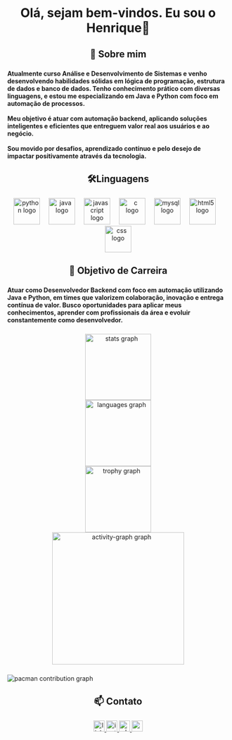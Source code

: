 <h1 align="center">Olá, sejam bem-vindos. Eu sou o Henrique👋</h1>

###

<h2 align="center">🚀 Sobre mim</h2>

###

<h4 align="left">Atualmente curso Análise e Desenvolvimento de Sistemas e venho desenvolvendo habilidades sólidas em lógica de programação, estrutura de dados e banco de dados. Tenho conhecimento prático com diversas linguagens, e estou me especializando em Java e Python com foco em automação de processos.<br><br>Meu objetivo é atuar com automação backend, aplicando soluções inteligentes e eficientes que entreguem valor real aos usuários e ao negócio.<br><br>Sou movido por desafios, aprendizado contínuo e pelo desejo de impactar positivamente através da tecnologia.</h4>

###

<h2 align="center">🛠️Linguagens</h2>

###

<div align="center">
  <img src="https://skillicons.dev/icons?i=py" height="60" alt="python logo"  />
  <img width="12" />
  <img src="https://cdn.jsdelivr.net/gh/devicons/devicon/icons/java/java-original.svg" height="60" alt="java logo"  />
  <img width="12" />
  <img src="https://cdn.jsdelivr.net/gh/devicons/devicon/icons/javascript/javascript-original.svg" height="60" alt="javascript logo"  />
  <img width="12" />
  <img src="https://cdn.jsdelivr.net/gh/devicons/devicon/icons/c/c-original.svg" height="60" alt="c logo"  />
  <img width="12" />
  <img src="https://cdn.jsdelivr.net/gh/devicons/devicon/icons/mysql/mysql-original.svg" height="60" alt="mysql logo"  />
  <img width="12" />
  <img src="https://cdn.jsdelivr.net/gh/devicons/devicon/icons/html5/html5-original.svg" height="60" alt="html5 logo"  />
  <img width="12" />
  <img src="https://cdn.jsdelivr.net/gh/devicons/devicon/icons/css3/css3-original.svg" height="60" alt="css logo"  />
</div>

###

<h2 align="center">🎯 Objetivo de Carreira</h2>

###

<h4 align="left">Atuar como Desenvolvedor Backend com foco em automação utilizando Java e Python, em times que valorizem colaboração, inovação e entrega contínua de valor. Busco oportunidades para aplicar meus conhecimentos, aprender com profissionais da área e evoluir constantemente como desenvolvedor.</h4>

###

<div align="center">
  <img src="https://github-readme-stats.vercel.app/api?username=zRiquesp&hide_title=false&hide_rank=false&show_icons=true&include_all_commits=true&count_private=true&disable_animations=false&theme=dracula&locale=en&hide_border=false&order=1" height="150" alt="stats graph" /> <br>
  <img src="https://github-readme-stats.vercel.app/api/top-langs?username=zRiquesp&locale=en&hide_title=false&layout=compact&card_width=320&langs_count=5&theme=dracula&hide_border=false&order=2" height="150" alt="languages graph" /> <br>
  <img src="https://github-profile-trophy.vercel.app?username=zRiquesp&theme=dracula&column=-1&row=1&margin-w=8&margin-h=8&no-bg=false&no-frame=false&order=4" height="150" alt="trophy graph" /> <br>
  <img src="https://github-readme-activity-graph.vercel.app/graph?username=zRiquesp&radius=16&theme=dracula&area=true&order=5" height="300" alt="activity-graph graph"  />
</div>

###

<picture>
  <source media="(prefers-color-scheme: dark)" srcset="https://raw.githubusercontent.com/zRiquesp/zRiquesp/output/pacman-contribution-graph-dark.svg">
  <source media="(prefers-color-scheme: light)" srcset="https://raw.githubusercontent.com/zRiquesp/zRiquesp/output/pacman-contribution-graph.svg">
  <img alt="pacman contribution graph" src="https://raw.githubusercontent.com/zRiquesp/zRiquesp/output/pacman-contribution-graph.svg">
</picture>

###

<h2 align="center">📫 Contato</h2>

###

<div align="center">
  <a href="www.linkedin.com/in/henriquesantos22" target="_blank">
    <img src="https://img.shields.io/static/v1?message=LinkedIn&logo=linkedin&label=&color=0077B5&logoColor=white&labelColor=&style=for-the-badge" height="25" alt="linkedin logo"  />
  </a>
  <a href="https://www.instagram.com/h.spxx/" target="_blank">
    <img src="https://img.shields.io/static/v1?message=Instagram&logo=instagram&label=&color=E4405F&logoColor=white&labelColor=&style=for-the-badge" height="25" alt="instagram logo"  />
  </a>
  <a href="https://api.whatsapp.com/send?phone=5511972529537" target="_blank">
    <img src="https://img.shields.io/static/v1?message=Whatsapp&logo=whatsapp&label=&color=25D366&logoColor=white&labelColor=&style=for-the-badge" height="25" alt="whatsapp logo"  />
  </a>
  <a href="henrique.santos1707@gmail.com" target="_blank">
    <img src="https://img.shields.io/static/v1?message=Gmail&logo=gmail&label=&color=D14836&logoColor=white&labelColor=&style=for-the-badge" height="25" alt="gmail logo"  />
  </a>
</div>

###
